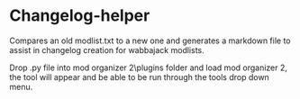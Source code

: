 # Changelog-helper
Compares an old modlist.txt to a new one and generates a markdown file to assist in changelog creation for wabbajack modlists.

Drop .py file into mod organizer 2\plugins folder and load mod organizer 2, the tool will appear and be able to be run through the tools drop down menu.
